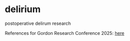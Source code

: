 # delirium
postoperative delirum research

References for Gordon Research Conference 2025: [here](https://github.com/LuneyM/delirium/blob/98367270629328930682f5b66708a71951aa3015/GRC_20250115.html)
